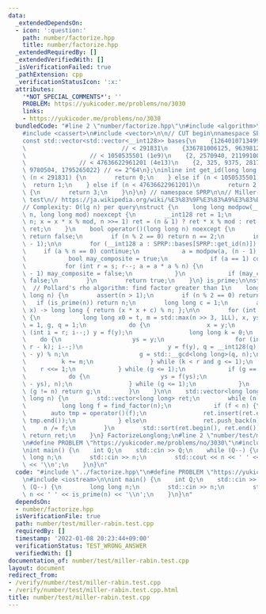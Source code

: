 ```yaml
---
data:
  _extendedDependsOn:
  - icon: ':question:'
    path: number/factorize.hpp
    title: number/factorize.hpp
  _extendedRequiredBy: []
  _extendedVerifiedWith: []
  _isVerificationFailed: true
  _pathExtension: cpp
  _verificationStatusIcon: ':x:'
  attributes:
    '*NOT_SPECIAL_COMMENTS*': ''
    PROBLEM: https://yukicoder.me/problems/no/3030
    links:
    - https://yukicoder.me/problems/no/3030
  bundledCode: "#line 2 \"number/factorize.hpp\"\n#include <algorithm>\n#include <array>\n\
    #include <cassert>\n#include <vector>\n\n// CUT begin\nnamespace SPRP {\n// http://miller-rabin.appspot.com/\n\
    const std::vector<std::vector<__int128>> bases{\n    {126401071349994536},   \
    \                           // < 291831\n    {336781006125, 9639812373923155},\
    \                  // < 1050535501 (1e9)\n    {2, 2570940, 211991001, 3749873356},\
    \               // < 47636622961201 (4e13)\n    {2, 325, 9375, 28178, 450775,\
    \ 9780504, 1795265022} // <= 2^64\n};\ninline int get_id(long long n) {\n    if\
    \ (n < 291831) {\n        return 0;\n    } else if (n < 1050535501) {\n      \
    \  return 1;\n    } else if (n < 47636622961201)\n        return 2;\n    else\
    \ {\n        return 3;\n    }\n}\n} // namespace SPRP\n\n// Miller-Rabin primality\
    \ test\n// https://ja.wikipedia.org/wiki/%E3%83%9F%E3%83%A9%E3%83%BC%E2%80%93%E3%83%A9%E3%83%93%E3%83%B3%E7%B4%A0%E6%95%B0%E5%88%A4%E5%AE%9A%E6%B3%95\n\
    // Complexity: O(lg n) per query\nstruct {\n    long long modpow(__int128 x, __int128\
    \ n, long long mod) noexcept {\n        __int128 ret = 1;\n        for (x %= mod;\
    \ n; x = x * x % mod, n >>= 1) ret = (n & 1) ? ret * x % mod : ret;\n        return\
    \ ret;\n    }\n    bool operator()(long long n) noexcept {\n        if (n < 2)\
    \ return false;\n        if (n % 2 == 0) return n == 2;\n        int s = __builtin_ctzll(n\
    \ - 1);\n\n        for (__int128 a : SPRP::bases[SPRP::get_id(n)]) {\n       \
    \     if (a % n == 0) continue;\n            a = modpow(a, (n - 1) >> s, n);\n\
    \            bool may_composite = true;\n            if (a == 1) continue;\n \
    \           for (int r = s; r--; a = a * a % n) {\n                if (a == n\
    \ - 1) may_composite = false;\n            }\n            if (may_composite) return\
    \ false;\n        }\n        return true;\n    }\n} is_prime;\n\nstruct {\n  \
    \  // Pollard's rho algorithm: find factor greater than 1\n    long long find_factor(long\
    \ long n) {\n        assert(n > 1);\n        if (n % 2 == 0) return 2;\n     \
    \   if (is_prime(n)) return n;\n        long long c = 1;\n        auto f = [&](__int128\
    \ x) -> long long { return (x * x + c) % n; };\n\n        for (int t = 1;; t++)\
    \ {\n            long long x0 = t, m = std::max(n >> 3, 1LL), x, ys, y = x0, r\
    \ = 1, g, q = 1;\n            do {\n                x = y;\n                for\
    \ (int i = r; i--;) y = f(y);\n                long long k = 0;\n            \
    \    do {\n                    ys = y;\n                    for (int i = std::min(m,\
    \ r - k); i--;)\n                        y = f(y), q = __int128(q) * std::abs(x\
    \ - y) % n;\n                    g = std::__gcd<long long>(q, n);\n          \
    \          k += m;\n                } while (k < r and g <= 1);\n            \
    \    r <<= 1;\n            } while (g <= 1);\n            if (g == n) {\n    \
    \            do {\n                    ys = f(ys);\n                    g = std::__gcd(std::abs(x\
    \ - ys), n);\n                } while (g <= 1);\n            }\n            if\
    \ (g != n) return g;\n        }\n    }\n\n    std::vector<long long> operator()(long\
    \ long n) {\n        std::vector<long long> ret;\n        while (n > 1) {\n  \
    \          long long f = find_factor(n);\n            if (f < n) {\n         \
    \       auto tmp = operator()(f);\n                ret.insert(ret.end(), tmp.begin(),\
    \ tmp.end());\n            } else\n                ret.push_back(n);\n       \
    \     n /= f;\n        }\n        std::sort(ret.begin(), ret.end());\n       \
    \ return ret;\n    }\n} FactorizeLonglong;\n#line 2 \"number/test/miller-rabin.test.cpp\"\
    \n#define PROBLEM \"https://yukicoder.me/problems/no/3030\"\n#include <iostream>\n\
    \nint main() {\n    int Q;\n    std::cin >> Q;\n    while (Q--) {\n        long\
    \ long n;\n        std::cin >> n;\n        std::cout << n << ' ' << is_prime(n)\
    \ << '\\n';\n    }\n}\n"
  code: "#include \"../factorize.hpp\"\n#define PROBLEM \"https://yukicoder.me/problems/no/3030\"\
    \n#include <iostream>\n\nint main() {\n    int Q;\n    std::cin >> Q;\n    while\
    \ (Q--) {\n        long long n;\n        std::cin >> n;\n        std::cout <<\
    \ n << ' ' << is_prime(n) << '\\n';\n    }\n}\n"
  dependsOn:
  - number/factorize.hpp
  isVerificationFile: true
  path: number/test/miller-rabin.test.cpp
  requiredBy: []
  timestamp: '2022-01-08 20:23:44+09:00'
  verificationStatus: TEST_WRONG_ANSWER
  verifiedWith: []
documentation_of: number/test/miller-rabin.test.cpp
layout: document
redirect_from:
- /verify/number/test/miller-rabin.test.cpp
- /verify/number/test/miller-rabin.test.cpp.html
title: number/test/miller-rabin.test.cpp
---
```

